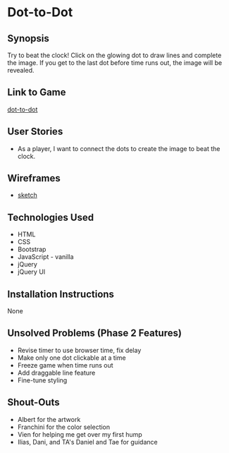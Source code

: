 # Dot-to-Dot

## Synopsis
Try to beat the clock! Click on the glowing dot to draw lines and complete the image. If you get to the last dot before time runs out, the image will be revealed.


## Link to Game
[dot-to-dot](http://dot-to-dot.bitballoon.com/)


## User Stories
* As a player, I want to connect the dots to create the image to beat the clock.


## Wireframes
* [sketch](https://github.com/cjyueh/Dot-to-Dot/blob/master/wireframe.JPG)


## Technologies Used
* HTML
* CSS
* Bootstrap
* JavaScript - vanilla
* jQuery
* jQuery UI


## Installation Instructions
None


## Unsolved Problems (Phase 2 Features)
* Revise timer to use browser time, fix delay
* Make only one dot clickable at a time
* Freeze game when time runs out
* Add draggable line feature
* Fine-tune styling


## Shout-Outs
* Albert for the artwork
* Franchini for the color selection
* Vien for helping me get over my first hump
* Ilias, Dani, and TA's Daniel and Tae for guidance